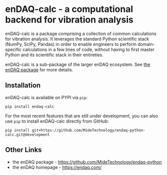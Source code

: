 # enDAQ-calc - a computational backend for vibration analysis

enDAQ-calc is a package comprising a collection of common calculations for vibration analysis. It leverages the standard Python scientific stack (NumPy, SciPy, Pandas) in order to enable engineers to perform domain-specific calculations in a few lines of code, without having to first master Python and its scientific stack in their entireties.

enDAQ-calc is a sub-package of the larger enDAQ ecosystem. See [the enDAQ package](https://github.com/MideTechnology/endaq-python) for more details.

## Installation

enDAQ-calc is available on PYPI via `pip`:

    pip install endaq-calc

For the most recent features that are still under development, you can also use `pip` to install enDAQ-calc directly from GitHub:

    pip install git+https://github.com/MideTechnology/endaq-python-calc.git@development


## Other Links
- the enDAQ package - https://github.com/MideTechnology/endaq-python
- the enDAQ homepage - https://endaq.com/
